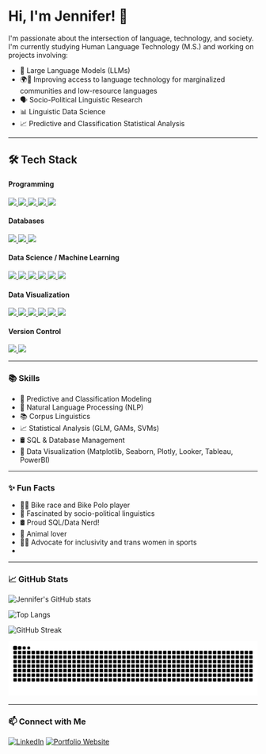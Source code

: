 # Hi, I'm Jennifer! 👋

I'm passionate about the intersection of language, technology, and society.  
I'm currently studying Human Language Technology (M.S.) and working on projects involving:

- 🤖 Large Language Models (LLMs)
- 🌍💬 Improving access to language technology for marginalized communities and low-resource languages
- 🗣️ Socio-Political Linguistic Research
- 📊 Linguistic Data Science
- 📈 Predictive and Classification Statistical Analysis

<hr>

## 🛠️ Tech Stack

#### Programming
<div align="left">
<a href="https://www.python.org/" target="_blank">
  <img src="https://img.shields.io/badge/-Python-000?style=flat&logo=python&logoColor=white" />
</a>
<a href="https://www.r-project.org/" target="_blank">
  <img src="https://img.shields.io/badge/-R-000?style=flat&logo=r&logoColor=white" />
</a>
<a href="https://www.postgresql.org/" target="_blank">
  <img src="https://img.shields.io/badge/-SQL-000?style=flat&logo=postgresql&logoColor=white" />
</a>
<a href="https://developer.mozilla.org/en-US/docs/Web/HTML" target="_blank">
  <img src="https://img.shields.io/badge/-HTML5-000?style=flat&logo=html5&logoColor=white" />
</a>
<a href="https://developer.mozilla.org/en-US/docs/Web/CSS" target="_blank">
  <img src="https://img.shields.io/badge/-CSS3-000?style=flat&logo=css3&logoColor=white" />
</a>
</div>

#### Databases
<div align="left">
<a href="https://www.postgresql.org/" target="_blank">
  <img src="https://img.shields.io/badge/-PostgreSQL-000?style=flat&logo=postgresql&logoColor=white" />
</a>
<a href="https://learn.microsoft.com/en-us/sql/sql-server/" target="_blank">
  <img src="https://img.shields.io/badge/-Microsoft%20SQL%20Server-000?style=flat&logo=microsoftsqlserver&logoColor=white" />
</a>
<a href="https://mariadb.org/" target="_blank">
  <img src="https://img.shields.io/badge/-MariaDB-000?style=flat&logo=mariadb&logoColor=white" />
</a>
</div>

#### Data Science / Machine Learning
<div align="left">
<a href="https://pandas.pydata.org/" target="_blank">
  <img src="https://img.shields.io/badge/-Pandas-000?style=flat&logo=pandas&logoColor=white" />
</a>
<a href="https://numpy.org/" target="_blank">
  <img src="https://img.shields.io/badge/-NumPy-000?style=flat&logo=numpy&logoColor=white" />
</a>
<a href="https://scikit-learn.org/" target="_blank">
  <img src="https://img.shields.io/badge/-Scikit%20Learn-000?style=flat&logo=scikitlearn&logoColor=white" />
</a>
<a href="https://www.tensorflow.org/" target="_blank">
  <img src="https://img.shields.io/badge/-TensorFlow-000?style=flat&logo=tensorflow&logoColor=white" />
</a>
<a href="https://keras.io/" target="_blank">
  <img src="https://img.shields.io/badge/-Keras-000?style=flat&logo=keras&logoColor=white" />
</a>
<a href="https://jupyter.org/" target="_blank">
  <img src="https://img.shields.io/badge/-Jupyter-000?style=flat&logo=jupyter&logoColor=white" />
</a>
</div>

#### Data Visualization
<div align="left">
<a href="https://matplotlib.org/" target="_blank">
  <img src="https://img.shields.io/badge/-Matplotlib-000?style=flat&logo=matplotlib&logoColor=white" />
</a>
<a href="https://seaborn.pydata.org/" target="_blank">
  <img src="https://img.shields.io/badge/-Seaborn-000?style=flat&logo=python&logoColor=white" />
</a>
<a href="https://plotly.com/" target="_blank">
  <img src="https://img.shields.io/badge/-Plotly-000?style=flat&logo=plotly&logoColor=white" />
</a>
<a href="https://looker.com/" target="_blank">
  <img src="https://img.shields.io/badge/-Looker-000?style=flat&logo=looker&logoColor=white" />
</a>
<a href="https://www.tableau.com/" target="_blank">
  <img src="https://img.shields.io/badge/-Tableau-000?style=flat&logo=tableau&logoColor=white" />
</a>
<a href="https://powerbi.microsoft.com/" target="_blank">
  <img src="https://img.shields.io/badge/-Power%20BI-000?style=flat&logo=powerbi&logoColor=white" />
</a>
</div>

#### Version Control
<div align="left">
<a href="https://git-scm.com/" target="_blank">
  <img src="https://img.shields.io/badge/-Git-000?style=flat&logo=git&logoColor=white" />
</a>
<a href="https://github.com/" target="_blank">
  <img src="https://img.shields.io/badge/-GitHub-000?style=flat&logo=github&logoColor=white" />
</a>
</div>

<hr>

### 📚 Skills
- 🔮 Predictive and Classification Modeling
- 🧠 Natural Language Processing (NLP)
- 📚 Corpus Linguistics
- 📈 Statistical Analysis (GLM, GAMs, SVMs)
- 🛢️ SQL & Database Management
- 🎨 Data Visualization (Matplotlib, Seaborn, Plotly, Looker, Tableau, PowerBI)

<hr>

### ✨ Fun Facts
- 🚴‍♀️ Bike race and Bike Polo player
- 🧠 Fascinated by socio-political linguistics
- 🛢️ Proud SQL/Data Nerd!
- 🐾 Animal lover
- 🏳️‍⚧️ Advocate for inclusivity and trans women in sports
-
<hr>

### 📈 GitHub Stats

<div align="left">

<!-- Overall GitHub Stats -->
![Jennifer's GitHub stats](https://github-readme-stats.vercel.app/api?username=rofljen&show_icons=true&theme=calm&hide_title=true&hide_border=true)

<!-- Top Languages -->
![Top Langs](https://github-readme-stats.vercel.app/api/top-langs/?username=rofljen&layout=compact&theme=calm&hide_border=true)

<!-- GitHub Streak -->
![GitHub Streak](https://github-readme-streak-stats.herokuapp.com/?user=rofljen&theme=calm&hide_border=true)

![snake gif](https://raw.githubusercontent.com/rofljen/rofljen/output/github-contribution-grid-snake.svg)

</div>

<hr>

### 📫 Connect with Me
[![LinkedIn](https://img.shields.io/badge/LinkedIn-Connect-blue?style=flat&logo=linkedin)](https://linkedin.com/in/jhaliewicz)
[![Portfolio Website](https://img.shields.io/badge/Portfolio-Visit-green?style=flat&logo=github)](https://www.jenniferhaliewicz.com)
